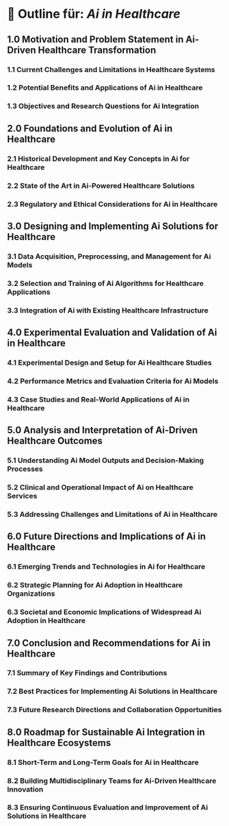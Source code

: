 # 🧭 Outline für: *Ai in Healthcare*

## 1.0 Motivation and Problem Statement in Ai-Driven Healthcare Transformation
### 1.1 Current Challenges and Limitations in Healthcare Systems
### 1.2 Potential Benefits and Applications of Ai in Healthcare
### 1.3 Objectives and Research Questions for Ai Integration

## 2.0 Foundations and Evolution of Ai in Healthcare
### 2.1 Historical Development and Key Concepts in Ai for Healthcare
### 2.2 State of the Art in Ai-Powered Healthcare Solutions
### 2.3 Regulatory and Ethical Considerations for Ai in Healthcare

## 3.0 Designing and Implementing Ai Solutions for Healthcare
### 3.1 Data Acquisition, Preprocessing, and Management for Ai Models
### 3.2 Selection and Training of Ai Algorithms for Healthcare Applications
### 3.3 Integration of Ai with Existing Healthcare Infrastructure

## 4.0 Experimental Evaluation and Validation of Ai in Healthcare
### 4.1 Experimental Design and Setup for Ai Healthcare Studies
### 4.2 Performance Metrics and Evaluation Criteria for Ai Models
### 4.3 Case Studies and Real-World Applications of Ai in Healthcare

## 5.0 Analysis and Interpretation of Ai-Driven Healthcare Outcomes
### 5.1 Understanding Ai Model Outputs and Decision-Making Processes
### 5.2 Clinical and Operational Impact of Ai on Healthcare Services
### 5.3 Addressing Challenges and Limitations of Ai in Healthcare

## 6.0 Future Directions and Implications of Ai in Healthcare
### 6.1 Emerging Trends and Technologies in Ai for Healthcare
### 6.2 Strategic Planning for Ai Adoption in Healthcare Organizations
### 6.3 Societal and Economic Implications of Widespread Ai Adoption in Healthcare

## 7.0 Conclusion and Recommendations for Ai in Healthcare
### 7.1 Summary of Key Findings and Contributions
### 7.2 Best Practices for Implementing Ai Solutions in Healthcare
### 7.3 Future Research Directions and Collaboration Opportunities

## 8.0 Roadmap for Sustainable Ai Integration in Healthcare Ecosystems
### 8.1 Short-Term and Long-Term Goals for Ai in Healthcare
### 8.2 Building Multidisciplinary Teams for Ai-Driven Healthcare Innovation
### 8.3 Ensuring Continuous Evaluation and Improvement of Ai Solutions in Healthcare
